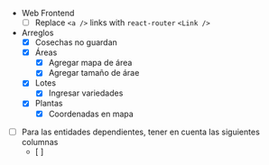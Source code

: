 
- Web Frontend
    - [ ] Replace `<a />` links with `react-router` `<Link />`
- Arreglos
    - [x] Cosechas no guardan
    - [x] Áreas
        - [x] Agregar mapa de área
        - [x] Agregar tamaño de árae
    - [x] Lotes
        - [x] Ingresar variedades
    - [x] Plantas
        - [x] Coordenadas en mapa
- [ ] Para las entidades dependientes, tener en cuenta las siguientes columnas
    - [ ] 

